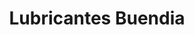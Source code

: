 ---
title: "Lubricantes Buendia"
url: /san-pedro-sula/lubricantes-buendia/
shop: piezas de automóviles
---